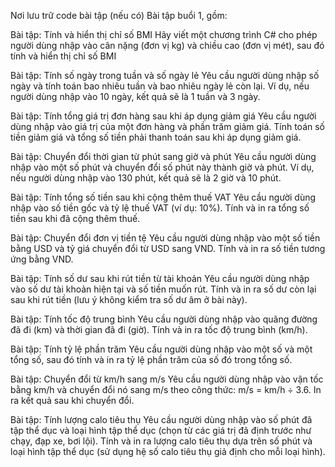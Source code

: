 Nơi lưu trữ code bài tập (nếu có)
Bài tập buổi 1, gồm:

Bài tập: Tính và hiển thị chỉ số BMI
Hãy viết một chương trình C# cho phép người dùng nhập vào cân nặng (đơn vị kg) và chiều cao (đơn vị mét), sau đó tính và hiển thị chỉ số BMI

Bài tập: Tính số ngày trong tuần và số ngày lẻ
Yêu cầu người dùng nhập số ngày và tính toán bao nhiêu tuần và bao nhiêu ngày lẻ còn lại. Ví dụ, nếu người dùng nhập vào 10 ngày, kết quả sẽ là 1 tuần và 3 ngày.

Bài tập: Tính tổng giá trị đơn hàng sau khi áp dụng giảm giá 
Yêu cầu người dùng nhập vào giá trị của một đơn hàng và phần trăm giảm giá. Tính toán số tiền giảm giá và tổng số tiền phải thanh toán sau khi áp dụng giảm giá.

Bài tập: Chuyển đổi thời gian từ phút sang giờ và phút
Yêu cầu người dùng nhập vào một số phút và chuyển đổi số phút này thành giờ và phút. Ví dụ, nếu người dùng nhập vào 130 phút, kết quả sẽ là 2 giờ và 10 phút.

Bài tập: Tính tổng số tiền sau khi cộng thêm thuế VAT
Yêu cầu người dùng nhập vào số tiền gốc và tỷ lệ thuế VAT (ví dụ: 10%). Tính và in ra tổng số tiền sau khi đã cộng thêm thuế.

Bài tập: Chuyển đổi đơn vị tiền tệ
Yêu cầu người dùng nhập vào một số tiền bằng USD và tỷ giá chuyển đổi từ USD sang VND. Tính và in ra số tiền tương ứng bằng VND.

Bài tập: Tính số dư sau khi rút tiền từ tài khoản
Yêu cầu người dùng nhập vào số dư tài khoản hiện tại và số tiền muốn rút. Tính và in ra số dư còn lại sau khi rút tiền (lưu ý không kiểm tra số dư âm ở bài này).

Bài tập: Tính tốc độ trung bình
Yêu cầu người dùng nhập vào quãng đường đã đi (km) và thời gian đã đi (giờ). Tính và in ra tốc độ trung bình (km/h).

Bài tập: Tính tỷ lệ phần trăm
Yêu cầu người dùng nhập vào một số và một tổng số, sau đó tính và in ra tỷ lệ phần trăm của số đó trong tổng số.

Bài tập: Chuyển đổi từ km/h sang m/s
Yêu cầu người dùng nhập vào vận tốc bằng km/h và chuyển đổi nó sang m/s theo công thức: m/s = km/h ÷ 3.6. In ra kết quả sau khi chuyển đổi.

Bài tập: Tính lượng calo tiêu thụ
Yêu cầu người dùng nhập vào số phút đã tập thể dục và loại hình tập thể dục (chọn từ các giá trị đã định trước như chạy, đạp xe, bơi lội). Tính và in ra lượng calo tiêu thụ dựa trên số phút và loại hình tập thể dục (sử dụng hệ số calo tiêu thụ giả định cho mỗi loại hình).
